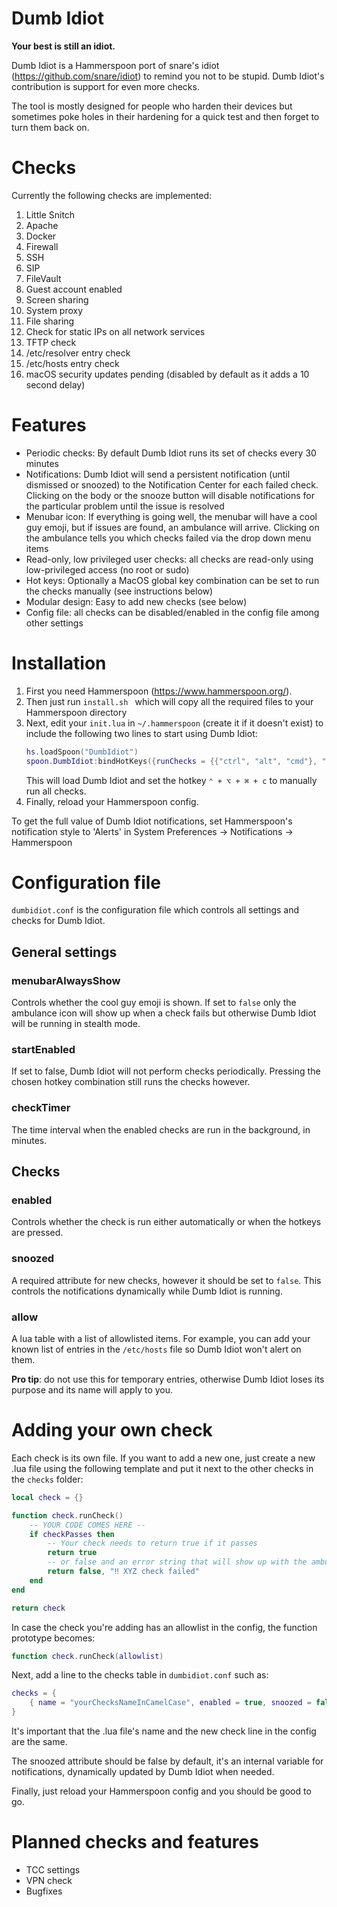 # Dumb Idiot
**Your best is still an idiot.**

Dumb Idiot is a Hammerspoon port of snare's idiot (https://github.com/snare/idiot) to remind you not to be stupid. Dumb Idiot's contribution is support for even more checks.

The tool is mostly designed for people who harden their devices but sometimes poke holes in their hardening for a quick test and then forget to turn them back on. 

# Checks 
Currently the following checks are implemented:
1. Little Snitch
2. Apache
3. Docker
4. Firewall
5. SSH
6. SIP
7. FileVault
8. Guest account enabled
9. Screen sharing
10. System proxy
11. File sharing
12. Check for static IPs on all network services
13. TFTP check
14. /etc/resolver entry check
15. /etc/hosts entry check
16. macOS security updates pending (disabled by default as it adds a 10 second delay)

# Features
- Periodic checks: By default Dumb Idiot runs its set of checks every 30 minutes
- Notifications: Dumb Idiot will send a persistent notification (until dismissed or snoozed) to the Notification Center for each failed check. Clicking on the body or the snooze button will disable notifications for the particular problem until the issue is resolved
- Menubar icon: If everything is going well, the menubar will have a cool guy emoji, but if issues are found, an ambulance will arrive. Clicking on the ambulance tells you which checks failed via the drop down menu items
- Read-only, low privileged user checks: all checks are read-only using low-privileged access (no root or sudo)
- Hot keys: Optionally a MacOS global key combination can be set to run the checks manually (see instructions below)
- Modular design: Easy to add new checks (see below)
- Config file: all checks can be disabled/enabled in the config file among other settings

# Installation
1. First you need Hammerspoon (https://www.hammerspoon.org/).
2. Then just run ```install.sh ``` which will copy all the required files to your Hammerspoon directory
3. Next, edit your ```init.lua``` in ```~/.hammerspoon``` (create it if it doesn't exist) to include the following two lines to start using Dumb Idiot:
    ```lua 
    hs.loadSpoon("DumbIdiot")
    spoon.DumbIdiot:bindHotKeys({runChecks = {{"ctrl", "alt", "cmd"}, "c"}})
    ```
    This will load Dumb Idiot and set the hotkey ```⌃ + ⌥ + ⌘ + c``` to manually run all checks. 
4. Finally, reload your Hammerspoon config.

To get the full value of Dumb Idiot notifications, set Hammerspoon's notification style to 'Alerts' in System Preferences -> Notifications -> Hammerspoon

# Configuration file
```dumbidiot.conf``` is the configuration file which controls all settings and checks for Dumb Idiot.

## General settings
### menubarAlwaysShow
Controls whether the cool guy emoji is shown. If set to ```false``` only the ambulance icon will show up when a check fails but otherwise Dumb Idiot will be running in stealth mode. 

### startEnabled
If set to false, Dumb Idiot will not perform checks periodically. Pressing the chosen hotkey combination still runs the checks however. 

### checkTimer
The time interval when the enabled checks are run in the background, in minutes.

## Checks

### enabled
Controls whether the check is run either automatically or when the hotkeys are pressed.

### snoozed
A required attribute for new checks, however it should be set to ```false```. This controls the notifications dynamically while Dumb Idiot is running.

### allow 
A lua table with a list of allowlisted items. For example, you can add your known list of entries in the ```/etc/hosts``` file so Dumb Idiot won't alert on them. 

**Pro tip**: do not use this for temporary entries, otherwise Dumb Idiot loses its purpose and its name will apply to you.

# Adding your own check
Each check is its own file. If you want to add a new one, just create a new .lua file using the following template and put it next to the other checks in the ```checks``` folder:

``` lua
local check = {}

function check.runCheck()
    -- YOUR CODE COMES HERE --
    if checkPasses then
        -- Your check needs to return true if it passes
        return true
        -- or false and an error string that will show up with the ambulance
        return false, "‼️ XYZ check failed"
    end
end

return check
```

In case the check you're adding has an allowlist in the config, the function prototype becomes:
``` lua
function check.runCheck(allowlist)
```

Next, add a line to the checks table in ```dumbidiot.conf``` such as:
``` lua
checks = {
    { name = "yourChecksNameInCamelCase", enabled = true, snoozed = false },
}
```

It's important that the .lua file's name and the new check line in the config are the same.

The snoozed attribute should be false by default, it's an internal variable for notifications, dynamically updated by Dumb Idiot when needed.

Finally, just reload your Hammerspoon config and you should be good to go.

# Planned checks and features
- TCC settings
- VPN check
- Bugfixes
